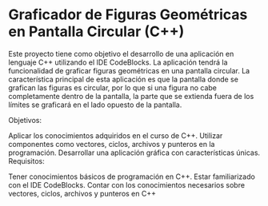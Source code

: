 # Graficador de Figuras Geométricas en Pantalla Circular (C++)

Este proyecto tiene como objetivo el desarrollo de una aplicación en lenguaje C++ utilizando el IDE CodeBlocks. La aplicación tendrá la funcionalidad de graficar figuras geométricas en una pantalla circular. La característica principal de esta aplicación es que la pantalla donde se grafican las figuras es circular, por lo que si una figura no cabe completamente dentro de la pantalla, la parte que se extienda fuera de los límites se graficará en el lado opuesto de la pantalla.

Objetivos:

Aplicar los conocimientos adquiridos en el curso de C++.
Utilizar componentes como vectores, ciclos, archivos y punteros en la programación.
Desarrollar una aplicación gráfica con características únicas.
Requisitos:

Tener conocimientos básicos de programación en C++.
Estar familiarizado con el IDE CodeBlocks.
Contar con los conocimientos necesarios sobre vectores, ciclos, archivos y punteros en C++

